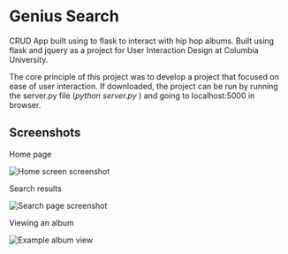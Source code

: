 # Genius Search

CRUD App built using to flask to interact with hip hop albums. Built using flask and jquery as a project for User Interaction Design at Columbia University. 

The core principle of this project was to develop a project that focused on ease of user interaction. If downloaded, the project can be run by running the server.py file (_python server.py_ ) and going to localhost:5000 in browser. 

## Screenshots

Home page

![Home screen screenshot](https://imgur.com/8dW9LNN.png)


Search results

![Search page screenshot](https://imgur.com/jOT5b3J.png)

Viewing an album

![Example album view](https://imgur.com/n6yFv0U.png)
